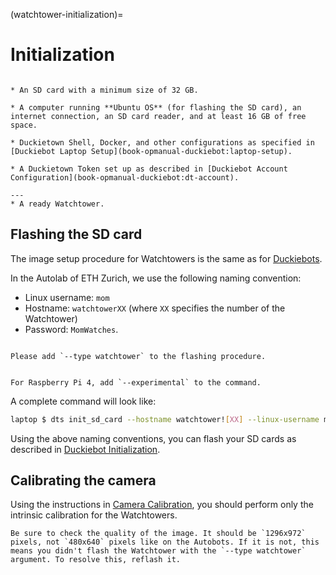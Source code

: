 (watchtower-initialization)=
# Initialization

```{needget}

* An SD card with a minimum size of 32 GB.

* A computer running **Ubuntu OS** (for flashing the SD card), an internet connection, an SD card reader, and at least 16 GB of free space.

* Duckietown Shell, Docker, and other configurations as specified in [Duckiebot Laptop Setup](book-opmanual-duckiebot:laptop-setup).

* A Duckietown Token set up as described in [Duckiebot Account Configuration](book-opmanual-duckiebot:dt-account).

---
* A ready Watchtower.
```

## Flashing the SD card

The image setup procedure for Watchtowers is the same as for [Duckiebots](book-opmanual-duckiebot:burn-the-sd-card-cli).

In the Autolab of ETH Zurich, we use the following naming convention:

- Linux username: `mom`
- Hostname: `watchtowerXX` (where `XX` specifies the number of the Watchtower)
- Password: `MomWatches`.

````{attention}

Please add `--type watchtower` to the flashing procedure.


For Raspberry Pi 4, add `--experimental` to the command.
````

A complete command will look like:

```bash
laptop $ dts init_sd_card --hostname watchtower![XX] --linux-username mom --linux-password MomWatches --country ![COUNTRY] --type watchtower --experimental
```

Using the above naming conventions, you can flash your SD cards as described in [Duckiebot Initialization](book-opmanual-duckiebot:setup-duckiebot).



## Calibrating the camera

Using the instructions in [Camera Calibration](book-opmanual-duckiebot:camera-calib), you should perform only the intrinsic calibration for the Watchtowers.

```{note}
Be sure to check the quality of the image. It should be `1296x972` pixels, not `480x640` pixels like on the Autobots. If it is not, this means you didn't flash the Watchtower with the `--type watchtower` argument. To resolve this, reflash it.

```